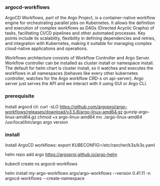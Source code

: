 ### argocd-workflows
ArgoCD Workflows, part of the Argo Project, is a container-native workflow engine for orchestrating parallel jobs on Kubernetes. It allows the definition and execution of complex workflows as DAGs (Directed Acyclic Graphs) of tasks, facilitating CI/CD pipelines and other automated processes. Key points include its scalability, flexibility in defining dependencies and retries, and integration with Kubernetes, making it suitable for managing complex cloud-native applications and operations.

Workflows architecture consists of Workflow Controller and Argo Server. Workflow controller can be installed as cluster install or namespace install. The default for helm chart is cluster install, so it watches and executes the workflows in all namespaces (behaves like every other kubernetes controller, watches for the Argo workflow CRD-s on api-server). Argo server just serves the API and we interact with it using GUI or Argo CLI.
### prerequisite
Install argocd cli:
curl -sLO https://github.com/argoproj/argo-workflows/releases/download/v3.5.8/argo-linux-amd64.gz
gunzip argo-linux-amd64.gz
chmod +x argo-linux-amd64
mv ./argo-linux-amd64 /usr/local/bin/argo
argo version

### install
Install ArgoCD workflows:
export KUBECONFIG=/etc/rancher/k3s/k3s.yaml

helm repo add argo https://argoproj.github.io/argo-helm

kubectl create ns argocd-workflows

helm install my-argo-workflows argo/argo-workflows --version 0.41.11 -n argocd-workflows --create-namespace

